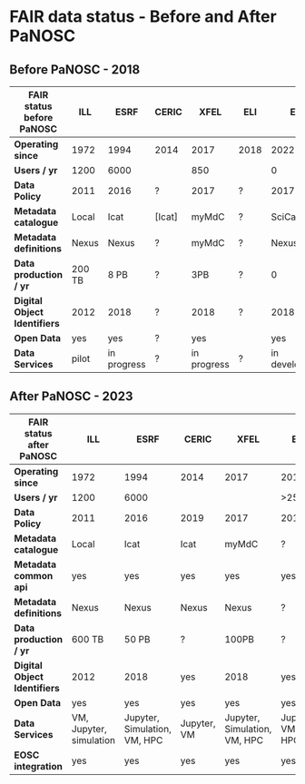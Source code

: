 # FAIR data status - Before and After PaNOSC

## Before PaNOSC - 2018

| FAIR status before PaNOSC   | ILL | ESRF | CERIC | XFEL | ELI | ESS|
| ------------- | ------------- | ------------- | ------------- | ------------- | ------------- | ------------- |
| **Operating since**  | 1972  | 1994 | 2014 | 2017 | 2018 | 2022|
| **Users / yr** | 1200 | 6000 | |  850 ||0 |
| **Data Policy** | 2011 | 2016 | ? | 2017 | ? | 2017 |
| **Metadata catalogue** | Local | Icat | [Icat] | myMdC | ? | SciCat |
| **Metadata definitions** | Nexus | Nexus | ? | myMdC |?| Nexus |
| **Data production / yr** |  200 TB | 8 PB | ? | 3PB | ? | 0 |
| **Digital Object Identifiers** | 2012 | 2018 | ? | 2018 | ? | 2018 |
| **Open Data** | yes | yes | ? | yes  |   | yes  |
| **Data Services** | pilot  | in progress | ? | in progress | ? | in development |

## After PaNOSC - 2023

| FAIR status after PaNOSC   | ILL | ESRF | CERIC | XFEL | ELI | ESS|
| ------------- | ------------- | ------------- | ------------- | ------------- | ------------- | ------------- |
| **Operating since**  | 1972  | 1994 | 2014 | 2017 | 2018 | 2022|
| **Users / yr** | 1200  | 6000 | | |>2550 | ~100|
| **Data Policy** | 2011 | 2016 | 2019 | 2017 | 2019 | 2017 |
| **Metadata catalogue** | Local | Icat | Icat | myMdC | ? | SciCat |
| **Metadata common api** | yes | yes | yes | yes | yes | yes |
| **Metadata definitions** | Nexus | Nexus | Nexus | Nexus | ? | Nexus |
| **Data production / yr** |  600 TB | 50 PB | ? | 100PB | ? | <1PB |
| **Digital Object Identifiers** | 2012 | 2018 | yes | 2018 | yes | yes |
| **Open Data** | yes | yes | yes | yes  | yes  | yes  |
| **Data Services** | VM, Jupyter, simulation | Jupyter, Simulation, VM, HPC | Jupyter, VM | Jupyter, Simulation, VM, HPC | Jupyter, VM, HPC | Jupyter, Simulation, VM |
| **EOSC integration** | yes | yes | yes | yes  | yes  | yes  |
